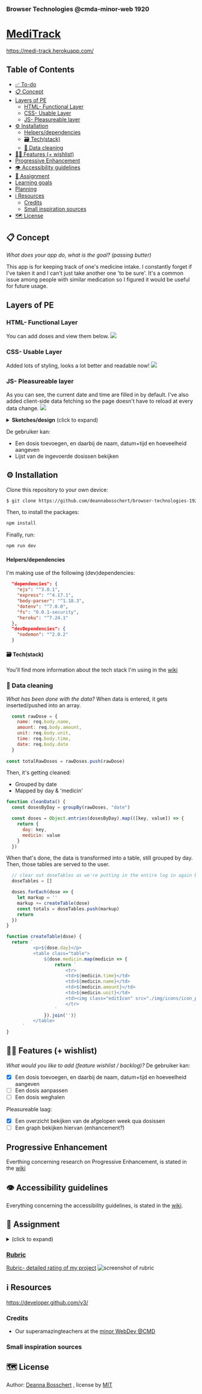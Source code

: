 ### Browser Technologies @cmda-minor-web 1920
# [MediTrack](https://medi-track.herokuapp.com/)
https://medi-track.herokuapp.com/

## Table of Contents

<!-- toc -->

- [✅ To-do](#--to-do)
- [📋 Concept](#---concept)
- [Layers of PE](#layers-of-pe)
  * [HTML- Functional Layer](#html--functional-layer)
  * [CSS- Usable Layer](#css--usable-layer)
  * [JS- Pleasureable layer](#js--pleasureable-layer)
- [⚙️ Installation](#---installation)
    + [Helpers/dependencies](#helpers-dependencies)
    + [🗃 Tech(stack)](#---tech-stack-)
  * [💽 Data cleaning](#---data-cleaning)
- [👯🏿‍ Features (+ wishlist)](#------features----wishlist-)
- [Progressive Enhancement](#progressive-enhancement)
- [👁️ Accessibility guidelines](#----accessibility-guidelines)
- [🏫 Assignment](#---assignment)
- [Learning goals](#learning-goals)
- [Planning](#planning)
- [ℹ️ Resources](#---resources)
  * [Credits](#credits)
  * [Small inspiration sources](#small-inspiration-sources)
- [🗺️ License](#----license)

<!-- tocstop -->

## 📋 Concept
_What does your app do, what is the goal? (passing butter)_

This app is for keeping track of one's medicine intake. I constantly forget if I've taken it and I can't just take another one 'to be sure'. It's a common issue among people with similar medication so I figured it would be useful for future usage.


## Layers of PE
### HTML- Functional Layer
You can add doses and view them below.
![](https://paper-attachments.dropbox.com/s_E738BB6FFB4AEB2B6A43933E987688AE3C38F02D76F07524B4E0AA9AC643E50F_1593690476020_Screenshot+2020-07-02+at+13.47.23.png)

### CSS- Usable Layer
Added lots of styling, looks a lot better and readable now!
![](https://paper-attachments.dropbox.com/s_E738BB6FFB4AEB2B6A43933E987688AE3C38F02D76F07524B4E0AA9AC643E50F_1593690557713_Screenshot+2020-07-02+at+13.49.11.png)


### JS- Pleasureable layer
As you can see, the current date and time are filled in by default.
I've also added client-side data fetching so the page doesn't have to reload at every data change.
![](https://paper-attachments.dropbox.com/s_E738BB6FFB4AEB2B6A43933E987688AE3C38F02D76F07524B4E0AA9AC643E50F_1593690589042_Screenshot+2020-07-02+at+13.49.42.png)

<details>
  <summary><strong>Sketches/design</strong> (click to expand)</summary>

Homepage && Add dose (when user clicks on '+')
![homepage](https://github.com/deannabosschert/browser-technologies-1920/blob/master/public/img/documentation/wireframes_v2.png)


Homepage

![homepage](https://github.com/deannabosschert/browser-technologies-1920/blob/master/public/img/documentation/screen_overview_v2.png)
Add dose (when user clicks on '+') 

![add dose-popup](https://github.com/deannabosschert/browser-technologies-1920/blob/master/public/img/documentation/screen_addDose_v2.png)
</details>


De gebruiker kan:
* Een dosis toevoegen, en daarbij de naam, datum+tijd en hoeveelheid aangeven
* Lijst van de ingevoerde dosissen bekijken


## ⚙️ Installation
Clone this repository to your own device:
```bash
$ git clone https://github.com/deannabosschert/browser-technologies-1920.git
```


Then, to install the packages:
```bash
npm install
```


Finally, run:
```bash
npm run dev
```

#### Helpers/dependencies
I'm making use of the following (dev)dependencies:
```json
  "dependencies": {
    "ejs": "^3.0.1",
    "express": "^4.17.1",
    "body-parser": "^1.18.3",
    "dotenv": "^7.0.0",
    "fs": "0.0.1-security",
    "heroku": "^7.24.1"
  },
  "devDependencies": {
    "nodemon": "^2.0.2"
  }
```

#### 🗃 Tech(stack)
You'll find more information about the tech stack I'm using in the [wiki](https://github.com/deannabosschert/browser-technologies-1920/wiki/%F0%9F%97%83-Tech(stack))



### 💽 Data cleaning
_What has been done with the data?_
When data is entered, it gets inserted/pushed into an array.
```js
  const rawDose = {
    name: req.body.name,
    amount: req.body.amount,
    unit: req.body.unit,
    time: req.body.time,
    date: req.body.date
  }
  
const totalRawDoses = rawDoses.push(rawDose)
```

Then, it's getting cleaned:
- Grouped by date
- Mapped by day & 'medicin' 


```js
function cleanData() {
  const dosesByDay = groupBy(rawDoses, "date")

  const doses = Object.entries(dosesByDay).map(([key, value]) => {
    return {
      day: key,
      medicin: value
    }
  })
```


When that's done, the data is transformed into a table, still grouped by day.
Then, those tables are served to the user.


```js
  // clear out doseTables as we're putting in the entire log in again bc of regrouping
  doseTables = []

  doses.forEach(dose => {
    let markup = ''
    markup += createTable(dose)
    const totals = doseTables.push(markup)
    return
  })
}
```

```js
function createTable(dose) {
  return `
          <p>${dose.day}</p>
          <table class="table">
              ${dose.medicin.map(medicin => {
                  return `
                      <tr>
                      <td>${medicin.time}</td>
                      <td>${medicin.name}</td>
                      <td>${medicin.amount}</td>
                      <td>${medicin.unit}</td>
                      <td><img class="editIcon" src="./img/icons/icon_pencil.png" alt="edit"></td>
                      </tr>
                  `
              }).join('')}
          </table>
      `
}

```


## 👯🏿‍ Features (+ wishlist)
_What would you like to add (feature wishlist / backlog)?_
De gebruiker kan:
- [x] Een dosis toevoegen, en daarbij de naam, datum+tijd en hoeveelheid aangeven
- [ ] Een dosis aanpassen
- [ ] Een dosis weghalen

Pleasureable laag:
- [x] Een overzicht bekijken van de afgelopen week qua dosissen
- [ ] Een graph bekijken hiervan (enhancement?)

## Progressive Enhancement
Everthing concerning research on Progressive Enhancement, is stated in the [wiki](https://github.com/deannabosschert/browser-technologies-1920/wiki/research)

## 👁️ Accessibility guidelines
Everything concerning the accessibility guidelines, is stated in the [wiki](https://github.com/deannabosschert/browser-technologies-1920/wiki/research#accessibility).

## 🏫 Assignment
<details>
  <summary></strong> (click to expand)</summary>
  In this course I learned to make, design and develop robust, accessible websites.

In het vak Browser Technologies leer je hoe je goede, robuuste, toegankelijke websites maakt. Je gaat leren over Progressive Enhancement, Feature Detection en Fallback. Het web is er voor iedereen. In dit vak leer je hoe je daarvoor kan zorgen.

Een van de mooiste principes van het web is dat het er echt is voor iedereen. Iedereen met een computer en een browser moet gebruik kunnen maken van het web. Het web is geen gecontroleerde (programmeer) omgeving. Je kan er gerust van uit gaan dat niemand precies hetzelfde te zien krijgt als wat jij in jouw browser ziet. Er zijn technische beperkingen, zoals- Afmetingen van de browser - Grootte van het apparaat - Manier van interactie - Kwaliteit van de hardware - Kwaliteit van het netwerk. En er zijn mensen. Allemaal verschillende mensen ... Hoe zorg je er dan voor dat websites het altijd doen?

## Learning goals
- _je leert Browser Technologies te onderzoeken, testen en implementeren als enhancement._
- _je leert wat Progressive enhancement is en hoe je dit kan toepassen._
- _je leert hoe je Feature Detection doet en wat je kan doen als een 'feature' niet werkt of wordt ondersteund._

## Planning

| Planning  | Woensdag  |  Donderdag | Vrijdag  |
|---|---|---|---|
| <a href=#week-1>Week 1</a>  | Introductie, College over Progressive enhancement + briefing opdracht 1.1 | College Browser detect + presentaties opdracht 1.1 + briefing opdracht 1.2 Fork je OBA  | Feedbackgesprekken |
| <a href=#week-2>Week 2</a>  | College Feature detect & browsers + Briefing opdracht 2  | College Q&A + werken aan de opdracht | Feedbackgesprekken  |
| <a href=#week-3>Week 3</a>  | College Notificaties + werken aan de opdracht  |  College Q&A + werken aan de opdracht | Feedbackgesprekken  |
| <a href=#week-4>Week 4</a>  | Beoordelingsgesprekken |  |  |

</details>

### [Rubric](https://docs.google.com/spreadsheets/d/1MV3BWwwg_Zz1n-S_qOM4iSm4gA4M6g0xAxGacyaPuac/edit#gid=0)

[Rubric- detailed rating of my project](https://github.com/deannabosschert/browser-technologies-1920/wiki/Rubric)
![screenshot of rubric](https://github.com/deannabosschert/browser-technologies-1920/blob/master/public/img/documentation/rubric.jpg)


## ℹ️ Resources
https://developer.github.com/v3/

### Credits
- Our superamazingteachers at the [minor WebDev @CMD](https://github.com/cmda-minor-web/browser-technologies-1920)

### Small inspiration sources

## 🗺️ License

Author: [Deanna Bosschert](https://github.com/deannabosschert) , license by
[MIT](https://github.com/deannabosschert/browser-technologies-1920/blob/master/LICENSE)
